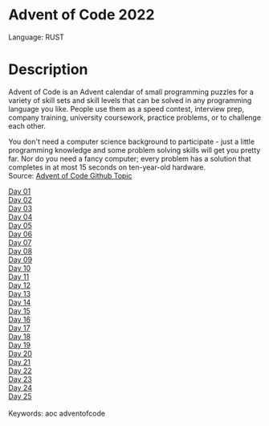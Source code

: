 # Advent of Code 2022
Language: RUST

# Description
Advent of Code is an Advent calendar of small programming puzzles for a variety of skill sets and skill levels that can be solved in any programming language you like. People use them as a speed contest, interview prep, company training, university coursework, practice problems, or to challenge each other.

You don't need a computer science background to participate - just a little programming knowledge and some problem solving skills will get you pretty far. Nor do you need a fancy computer; every problem has a solution that completes in at most 15 seconds on ten-year-old hardware.<br/>
Source: [Advent of Code Github Topic](https://github.com/topics/advent-of-code)<br/>

[Day 01](https://github.com/janusqa/advent-of-code-2022/tree/main/day01)<br/>
[Day 02](https://github.com/janusqa/advent-of-code-2022/tree/main/day02)<br/>
[Day 03](https://github.com/janusqa/advent-of-code-2022/tree/main/day03)<br/>
[Day 04](https://github.com/janusqa/advent-of-code-2022/tree/main/day04)<br/>
[Day 05](https://github.com/janusqa/advent-of-code-2022/tree/main/day05)<br/>
[Day 06](https://github.com/janusqa/advent-of-code-2022/tree/main/day06)<br/>
[Day 07](https://github.com/janusqa/advent-of-code-2022/tree/main/day07)<br/>
[Day 08](https://github.com/janusqa/advent-of-code-2022/tree/main/day08)<br/>
[Day 09](https://github.com/janusqa/advent-of-code-2022/tree/main/day09)<br/>
[Day 10](https://github.com/janusqa/advent-of-code-2022/tree/main/day10)<br/>
[Day 11](https://github.com/janusqa/advent-of-code-2022/tree/main/day11)<br/>
[Day 12](https://github.com/janusqa/advent-of-code-2022/tree/main/day12)<br/>
[Day 13](https://github.com/janusqa/advent-of-code-2022/tree/main/day13)<br/>
[Day 14](https://github.com/janusqa/advent-of-code-2022/tree/main/day14)<br/>
[Day 15](https://github.com/janusqa/advent-of-code-2022/tree/main/day15)<br/>
[Day 16](https://github.com/janusqa/advent-of-code-2022/tree/main/day16)<br/>
[Day 17](https://github.com/janusqa/advent-of-code-2022/tree/main/day17)<br/>
[Day 18](https://github.com/janusqa/advent-of-code-2022/tree/main/day18)<br/>
[Day 19](https://github.com/janusqa/advent-of-code-2022/tree/main/day19)<br/>
[Day 20](https://github.com/janusqa/advent-of-code-2022/tree/main/day20)<br/>
[Day 21](https://github.com/janusqa/advent-of-code-2022/tree/main/day21)<br/>
[Day 22](https://github.com/janusqa/advent-of-code-2022/tree/main/day22)<br/>
[Day 23](https://github.com/janusqa/advent-of-code-2022/tree/main/day23)<br/>
[Day 24](https://github.com/janusqa/advent-of-code-2022/tree/main/day24)<br/>
[Day 25](https://github.com/janusqa/advent-of-code-2022/tree/main/day25)<br/>
<br/>
Keywords: aoc adventofcode
